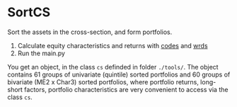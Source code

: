 # SortCS
Sort the assets in the cross-section, and form portfolios.



1. Calculate equity characteristics and returns with [codes](https://github.com/Feng-CityUHK/EquityCharacteristics) and [wrds](https://wrds-www.wharton.upenn.edu)
2. Run the main.py



You get an object, in the class `cs` definded in folder `./tools/`. The object contains 61 groups of univariate (quintile) sorted portfolios and 60 groups of bivariate (ME2 x Char3) sorted portfolios, where portfolio returns, long-short factors, portfolio characteristics are very convenient to access via the class `cs`.